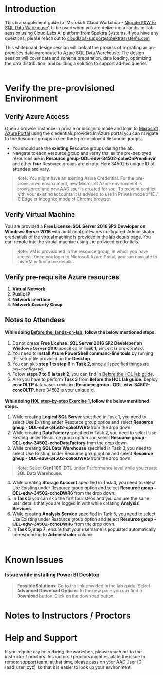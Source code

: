 # Introduction
This is a supplement guide to ‘Microsoft Cloud Workshop - [Migrate EDW to SQL Data Warehouse](https://github.com/Microsoft/MCW-Migrate-EDW-to-Azure-SQL-Data-Warehouse/blob/master/Hands-on%20lab/HOL%20step-by-step%20-%20Migrate%20EDW%20to%20Azure%20SQL%20Data%20Warehouse.md)’, to be used when you are delivering a hands-on-lab session using Cloud Labs AI platform from Spektra Systems. If you have any questions, please reach out to cloudlabs-support@spektrasystems.com

This whiteboard design session will look at the process of migrating an on-premises data warehouse to Azure SQL Data Warehouse. The design session will cover data and schema preparation, data loading, optimizing the data distribution, and building a solution to support ad-hoc queries</br></br>

# Verify the pre-provisioned Environment

## Verify Azure Access

Open a browser instance in private or incognito mode and login to [Microsoft Azure Portal](https://portal.azure.com) using the credentials provided.In Azure portal you can navigate to the Resource groups to see the 5 pre-deployed Resource groups.
* You should use the **existing** Resource groups during the lab.
* Navigate to each Resource group and verify that all the pre-deployed resources are in **Resource group-ODL-edw-34502-cohoOnPremEnvir** and other **four** Resource groups are empty. Here 34502 is unique ID of attendee and vary.

> Note: You might have an existing Azure Credential. For the pre-provisioned environment, new Microsoft Azure environment is provisioned and new AAD user is created for you. To prevent conflict with your existing accounts, it is advised to use In Private mode of IE / IE Edge or Incognito mode of Chrome browser.

## Verify Virtual Machine
You are provided a **Free License: SQL Server 2016 SP2 Developer on Windows Server 2016** with additional softwares configured. Administrator credentials of the virtual machine is provided in the lab details page. You can remote into the virutal machine using the provided credentials.


> Note: VM is provisioned in the resource group, in which you have access. Once you login to Microsoft Azure Portal, you can navigate to this VM to find more details.
## Verify pre-requisite Azure resources 
1. **Virtual Network**
2. **Public IP**
3. **Network Interface**
4. **Network Security Group** 

## Notes to Attendees
#### While doing [Before the Hands-on-lab](https://github.com/Microsoft/MCW-Migrate-EDW-to-Azure-SQL-Data-Warehouse/blob/master/Hands-on%20lab/Before%20the%20HOL%20-%20Migrate%20EDW%20to%20Azure%20SQL%20Data%20Warehouse.md), follow the below mentioned steps.
1. Do not create **Free License: SQL Server 2016 SP2 Developer on Windows Server 2016** specified in **Task 1**, since it is pre-created.
2. You need to **install** **Azure PowerShell command-line tools** by running the setup file provided on the **Desktop**.
3. You can skip **step 1 to step 6** in **Task 2**, since all specified things are pre-configured.</br>
4. Follow **steps 7 to 9**  **in task 2**, you can find in [Before the HOL lab guide](https://github.com/Microsoft/MCW-Migrate-EDW-to-Azure-SQL-Data-Warehouse/tree/master/Hands-on%20lab).
5. Also you have to perform **Task 3** from **Before the HOL lab guide.** Deploy **cohoOLTP** database in existing **Resource group - ODL-edw-34502-cohoOLTP**, here 34502 is your unique id.
#### While doing [HOL step-by-step Exercise 1](https://github.com/Microsoft/MCW-Migrate-EDW-to-Azure-SQL-Data-Warehouse/blob/master/Hands-on%20lab/HOL%20step-by-step%20-%20Migrate%20EDW%20to%20Azure%20SQL%20Data%20Warehouse.md), follow the below mentioned steps.
1. While creating **Logical SQL Server** specified in Task 1, you need to select Use Existing under Resource group option and select **Resource group - ODL-edw-34502-cohoDWRG** from the drop down.
2. While creating **Data Factory** specified in Task 2, you need to select Use Existing under Resource group option and select **Resource group - ODL-edw-34502-cohoDataFactory** from the drop down.
3. While creating **SQL Data Warehouse** specified in Task 3, you need to select Use Existing under Resource group option and select **Resource group - ODL-edw-34502-cohoDWRG** from the drop down.
 > Note: Select **Gen1 100-DTU** under Performance level while you create **SQL Data Warehouse.**
4. While creating **Storage Account** specified in Task 4, you need to select Use Existing under Resource group option and select **Resource group - ODL-edw-34502-cohoDWRG** from the drop down.
5. In **Task 5** you can skip the first four steps and you can use the same user details that you are logged in with while creating **Analysis Services**.
6. While creating **Analysis Service** specified in Task 5, you need to select Use Existing under Resource group option and select **Resource group - ODL-edw-34502-cohoDWRG** from the drop down.
7. In **Task 5, step 7**, ensure that your username is populated automatically corresponding to **Administrator** column.</br></br>
# Known Issues
### Issue while installing Power BI Desktop

> **Possible Solutions**:
Go to the link provided in the lab guide. Select **Advanced Download Options**. In the new page you can find a **Download** button. Click on the download button. 

# Notes to Instructors / Proctors

# Help and Support

If you require any help during the workshop, please reach out to the instructor / proctors. Instructors / proctors might escalate the issue to remote support team, at that time, please pass on your AAD User ID (aad_user_xyz), so that it is easier to look up your environment.
